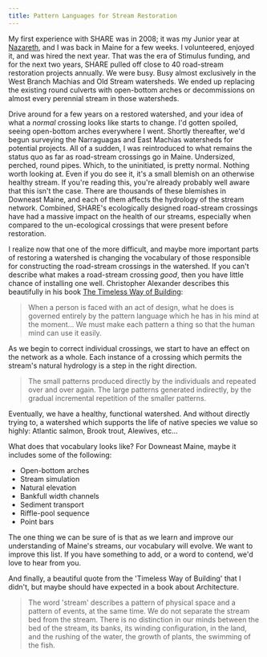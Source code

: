 ```yaml
---
title: Pattern Languages for Stream Restoration
---
```

My first experience with SHARE was in 2008; it was my Junior year at [Nazareth](http://www.naz.edu/), and I was back in Maine for a few weeks. I volunteered, enjoyed it, and was hired the next year. That was the era of Stimulus funding, and for the next two years, SHARE pulled off close to 40 road-stream restoration projects annually. We were busy. Busy almost exclusively in the West Branch Machias and Old Stream watersheds. We ended up replacing the existing round culverts with open-bottom arches or decommissions on almost every perennial stream in those watersheds.

Drive around for a few years on a restored watershed, and your idea of what a *normal* crossing looks like starts to change. I'd gotten spoiled, seeing open-bottom arches everywhere I went. Shortly thereafter, we'd begun surveying the Narraguagas and East Machias watersheds for potential projects. All of a sudden, I was reintroduced to what remains the status quo as far as road-stream crossings go in Maine. Undersized, perched, round pipes. Which, to the uninitiated, is pretty normal. Nothing worth looking at. Even if you do see it, it's a small blemish on an otherwise healthy stream. If you're reading this, you're already probably well aware that this isn't the case. There are thousands of these blemishes in Downeast Maine, and each of them affects the hydrology of the stream network. Combined, SHARE's ecologically designed road-stream crossings have had a massive impact on the health of our streams, especially when compared to the un-ecological crossings that were present before restoration.

I realize now that one of the more difficult, and maybe more important parts of restoring a watershed is changing the vocabulary of those responsible for constructing the road-stream crossings in the watershed. If you can't describe what makes a road-stream crossing *good*, then you have little chance of installing one well. Christopher Alexander describes this beautifully in his book [The Timeless Way of Building](http://www.goodreads.com/book/show/106728.The_Timeless_Way_of_Building):

> When a person is faced with an act of design, what he does is governed entirely by the pattern language which he has in his mind at the moment... We must make each pattern a thing so that the human mind can use it easily.

As we begin to correct individual crossings, we start to have an effect on the network as a whole. Each instance of a crossing which permits the stream's natural hydrology is a step in the right direction. 

> The small patterns produced directly by the individuals and repeated over and over again. The large patterns generated indirectly, by the gradual incremental repetition of the smaller patterns.

Eventually, we have a healthy, functional watershed. And without directly trying to, a watershed which supports the life of native species we value so highly: Atlantic salmon, Brook trout, Alewives, etc...

What does that vocabulary looks like? For Downeast Maine, maybe it includes some of the following:

- Open-bottom arches
- Stream simulation
- Natural elevation
- Bankfull width channels
- Sediment transport
- Riffle-pool sequence
- Point bars

The one thing we can be sure of is that as we learn and improve our understanding of Maine's streams, our vocabulary will evolve. We want to improve this list. If you have something to add, or a word to contend, we'd love to hear from you.

And finally, a beautiful quote from the 'Timeless Way of Building' that I didn't, but maybe should have expected in a book about Architecture.

> The word 'stream' describes a pattern of physical space and a pattern of events, at the same time. We do not separate the stream bed from the stream. There is no distinction in our minds between the bed of the stream, its banks, its winding configuration, in the land, and the rushing of the water, the growth of plants, the swimming of the fish.
